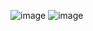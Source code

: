 ![image](https://github.com/user-attachments/assets/d9454441-c47d-4bcb-9c40-66c3fa14a91a)
![image](https://github.com/user-attachments/assets/dfdf5e4a-b50d-42e8-b86e-c2d90a15226b)
